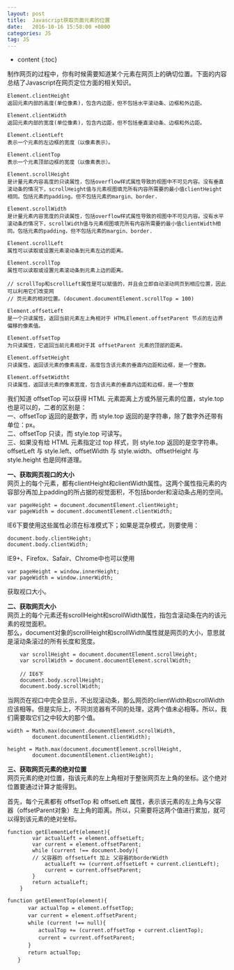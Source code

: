 ```yaml
---
layout: post
title:  Javascript获取页面元素的位置
date:   2016-10-16 15:58:00 +0800
categories: JS
tag: JS
---
```


* content
{:toc}

制作网页的过程中，你有时候需要知道某个元素在网页上的确切位置。下面的内容总结了Javascript在网页定位方面的相关知识。

``` stylus
Element.clientHeight 	
返回元素内部的高度(单位像素)，包含内边距，但不包括水平滚动条、边框和外边距。

Element.clientWidth 	
返回元素内部的宽度(单位像素)，包含内边距，但不包括垂直滚动条、边框和外边距。

Element.clientLeft 		
表示一个元素的左边框的宽度（以像素表示）。

Element.clientTop 		
表示一个元素顶部边框的宽度（以像素表示）。

Element.scrollHeight 	
是计量元素内容高度的只读属性，包括overflow样式属性导致的视图中不可见内容。没有垂直滚动条的情况下，scrollHeight值与元素视图填充所有内容所需要的最小值clientHeight相同。包括元素的padding，但不包括元素的margin、border.
                        
Element.scrollWidth		
是计量元素内容宽度的只读属性，包括overflow样式属性导致的视图中不可见内容。没有水平滚动条的情况下，scrollWidth值与元素视图填充所有内容所需要的最小值clientWidth相同。包括元素的padding，但不包括元素的margin、border.

Element.scrollLeft 		
属性可以读取或设置元素滚动条到元素左边的距离。

Element.scrollTop 		
属性可以读取或设置元素滚动条到元素上边的距离。

// scrollTop和scrollLeft属性是可以赋值的，并且会立即自动滚动网页到相应位置，因此可以利用它们改变网
// 页元素的相对位置。(document.documentElement.scrollTop = 100)

Element.offsetLeft 		
是一个只读属性，返回当前元素左上角相对于 HTMLElement.offsetParent 节点的左边界偏移的像素值。

Element.offsetTop 		
为只读属性，它返回当前元素相对于其 offsetParent 元素的顶部的距离。

Element.offsetHeight 	
只读属性，返回该元素的像素高度，高度包含该元素的垂直内边距和边框，是一个整数。

Element.offsetWidtht 	
只读属性，返回该元素的像素宽度，包含该元素的垂直内边距和边框，是一个整数

```

我们知道 offsetTop 可以获得 HTML 元素距离上方或外层元素的位置，style.top 也是可以的，二者的区别是：  
一、offsetTop 返回的是数字，而 style.top 返回的是字符串，除了数字外还带有单位：px。  
二、offsetTop 只读，而 style.top 可读写。  
三、如果没有给 HTML 元素指定过 top 样式，则 style.top 返回的是空字符串。  
offsetLeft 与 style.left、offsetWidth 与 style.width、offsetHeight 与 style.height 也是同样道理。  

**一、获取网页视口的大小**  
网页上的每个元素，都有clientHeight和clientWidth属性。这两个属性指元素的内容部分再加上padding的所占据的视觉面积，不包括border和滚动条占用的空间。  

	var pageHeight = document.documentElement.clientHeight;
    var pageWidth = document.documentElement.clientWidth;
    
    
IE6下要使用这些属性必须在标准模式下；如果是混杂模式，则要使用：

	document.body.clientHeight;
    document.body.clientWidth;
    
IE9+、Firefox、Safair、Chrome中也可以使用

	var pageHeight = window.innerHeight;
    var pageWidth = window.innerWidth;
    
获取视口大小。

**二、获取网页大小**   
网页上的每个元素还有scrollHeight和scrollWidth属性，指包含滚动条在内的该元素的视觉面积。  
那么，document对象的scrollHeight和scrollWidth属性就是网页的大小，意思就是滚动条滚过的所有长度和宽度。

``` stylus
    var scrollHeight = document.documentElement.scrollHeight;
    var scrollWidth = document.documentElement.scrollWidth;
    
    // IE6下
    document.body.scrollHeight;
    document.body.scrollWidth;
```

    
当网页在视口中完全显示，不出现滚动条，那么网页的clientWidth和scrollWidth应该相等。但是实际上，不同浏览器有不同的处理，这两个值未必相等。所以，我们需要取它们之中较大的那个值。

	width = Math.max(document.documentElement.scrollWidth,
    		document.documentElement.clientWidth);
                    
    height = Math.max(document.documentElement.scrollHeight,
    		document.documentElement.clientHeight);
                    
**三、获取网页元素的绝对位置**  
网页元素的绝对位置，指该元素的左上角相对于整张网页左上角的坐标。这个绝对位置要通过计算才能得到。  

首先，每个元素都有 offsetTop 和 offsetLeft 属性，表示该元素的左上角与父容器（offsetParent对象）左上角的距离。所以，只需要将这两个值进行累加，就可以得到该元素的绝对坐标。

``` stylus
function getElementLeft(element){
    	var actualLeft = element.offsetLeft;
        var current = element.offsetParent;
        while (current !== document.body){
        // 父容器的 offsetLeft 加上 父容器的borderWidth
            actualLeft += (current.offsetLeft + current.clientLeft);
            current = current.offsetParent;
        }
        return actualLeft;
    }
```


``` stylus
function getElementTop(element){
　　　　var actualTop = element.offsetTop;
　　　　var current = element.offsetParent;
　　　　while (current !== null){
　　　　　　actualTop += (current.offsetTop + current.clientTop);
　　　　　　current = current.offsetParent;
　　　　}
　　　　return actualTop;
　　}
```